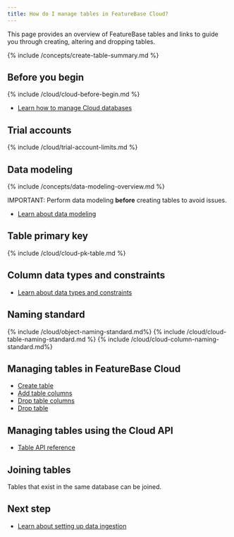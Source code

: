 ```yaml
---
title: How do I manage tables in FeatureBase Cloud?
---
```


This page provides an overview of FeatureBase tables and links to guide you through creating, altering and dropping tables.

{% include /concepts/create-table-summary.md %}

## Before you begin

{% include /cloud/cloud-before-begin.md %}
* [Learn how to manage Cloud databases](/cloud/cloud-setup/databases-overview)

## Trial accounts

{% include /cloud/trial-account-limits.md %}

## Data modeling

{% include /concepts/data-modeling-overview.md %}

IMPORTANT: Perform data modeling **before** creating tables to avoid issues.

* [Learn about data modeling](/concepts/data-modeling-overview)

## Table primary key

{% include /cloud/cloud-pk-table.md %}

## Column data types and constraints

* [Learn about data types and constraints](/cloud/cloud-data-modeling/data-types)

## Naming standard

{% include /cloud/object-naming-standard.md%}
{% include /cloud/cloud-table-naming-standard.md %}
{% include /cloud/cloud-column-naming-standard.md%}

## Managing tables in FeatureBase Cloud

* [Create table](/cloud/cloud-tables/cloud-table-create)
* [Add table columns](/cloud/cloud-tables/cloud-table-add-column)
* [Drop table columns](/cloud/cloud-tables/cloud-table-delete-column)
* [Drop table](/cloud/cloud-tables/cloud-table-drop)

## Managing tables using the Cloud API

* [Table API reference](https://api-docs-featurebase-cloud.redoc.ly/v2#tag/Tables)

## Joining tables

Tables that exist in the same database can be joined.

## Next step

* [Learn about setting up data ingestion](/cloud/cloud-data-ingestion/ingest-data-overview)

